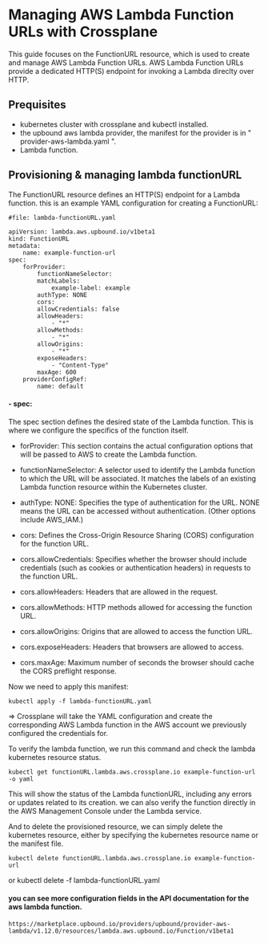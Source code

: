 
# Managing AWS Lambda Function URLs with Crossplane
This guide focuses on the FunctionURL resource, which is used to create and manage AWS Lambda Function URLs. AWS Lambda Function URLs provide a dedicated HTTP(S) endpoint for invoking a Lambda direclty over HTTP.

## Prequisites
- kubernetes cluster with crossplane and kubectl installed.
- the upbound aws lambda provider, the manifest for the provider is in " provider-aws-lambda.yaml ".
- Lambda function.

## Provisioning & managing lambda functionURL

The FunctionURL resource defines an HTTP(S) endpoint for a Lambda function. this is an example YAML configuration for creating a FunctionURL:


    #file: lambda-functionURL.yaml

    apiVersion: lambda.aws.upbound.io/v1beta1
    kind: FunctionURL
    metadata:
        name: example-function-url
    spec:
        forProvider:
            functionNameSelector:
            matchLabels:
                example-label: example
            authType: NONE
            cors:
            allowCredentials: false
            allowHeaders:
                - "*"
            allowMethods:
                - "*"
            allowOrigins:
                - "*"
            exposeHeaders:
                - "Content-Type"
            maxAge: 600
        providerConfigRef:
            name: default

#### - spec:
The spec section defines the desired state of the Lambda function. This is where we configure the specifics of the function itself.

- forProvider: This section contains the actual configuration options that will be passed to AWS to create the Lambda function.

 - functionNameSelector: A selector used to identify the Lambda function to which the URL will be associated. It matches the labels of an existing Lambda function resource within the Kubernetes cluster.
- authType: NONE: Specifies the type of authentication for the URL. NONE means the URL can be accessed without authentication. (Other options include AWS_IAM.)
- cors: Defines the Cross-Origin Resource Sharing (CORS) configuration for the function URL.
- cors.allowCredentials: Specifies whether the browser should include credentials (such as cookies or authentication headers) in requests to the function URL.
- cors.allowHeaders: Headers that are allowed in the request.
- cors.allowMethods: HTTP methods allowed for accessing the function URL.
- cors.allowOrigins: Origins that are allowed to access the function URL.
- cors.exposeHeaders: Headers that browsers are allowed to access.
- cors.maxAge: Maximum number of seconds the browser should cache the CORS preflight response.

Now we need to apply this manifest:

    kubectl apply -f lambda-functionURL.yaml
=> Crossplane will take the YAML configuration and create the corresponding AWS Lambda function in the AWS account we previously configured the credentials for.

To verify the lambda function, we run this command and check the lambda kubernetes resource status.

    kubectl get functionURL.lambda.aws.crossplane.io example-function-url -o yaml

This will show the status of the Lambda functionURL, including any errors or updates related to its creation.
we can also verify the function directly in the AWS Management Console under the Lambda service.

And to delete the provisioned resource, we can simply delete the kubernetes resource, either by specifying the kubernetes resource name or the manifest file.

    kubectl delete functionURL.lambda.aws.crossplane.io example-function-url
or 
kubectl delete -f lambda-functionURL.yaml


#### you can see more configuration fields in the API documentation for the aws lambda function.

    https://marketplace.upbound.io/providers/upbound/provider-aws-lambda/v1.12.0/resources/lambda.aws.upbound.io/Function/v1beta1







